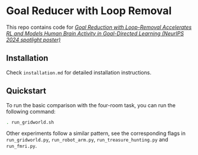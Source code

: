 # Goal Reducer with Loop Removal

This repo contains code for *[Goal Reduction with Loop-Removal Accelerates RL and Models Human Brain Activity in Goal-Directed Learning (NeurIPS 2024 spotlight poster)](https://neurips.cc/virtual/2024/poster/94732)*

## Installation

Check `installation.md` for detailed installation instructions.

## Quickstart


To run the basic comparison with the four-room task, you can run the following command:

```bash
. run_gridworld.sh
```

Other experiments follow a similar pattern, see the corresponding flags in `run_gridworld.py`, `run_robot_arm.py`, `run_treasure_hunting.py` and `run_fmri.py`.

